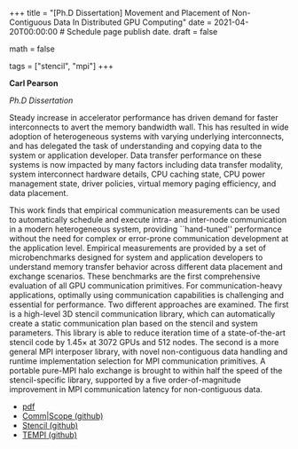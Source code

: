 +++
title = "[Ph.D Dissertation] Movement and Placement of Non-Contiguous Data In Distributed GPU Computing"
date = 2021-04-20T00:00:00  # Schedule page publish date.
draft = false

math = false

tags = ["stencil", "mpi"]
+++

**Carl Pearson**

*Ph.D Dissertation*

Steady increase in accelerator performance has driven demand for faster interconnects to avert the memory bandwidth wall.
This has resulted in wide adoption of heterogeneous systems with varying underlying interconnects, and has delegated the task of understanding and copying data to the system or application developer.
Data transfer performance on these systems is now impacted by many factors including data transfer modality, system interconnect hardware details, CPU caching state, CPU power management state, driver policies, virtual memory paging efficiency, and data placement.

This work finds that empirical communication measurements can be used to automatically schedule and execute intra- and inter-node communication in a modern heterogeneous system, providing ``hand-tuned'' performance without the need for complex or error-prone communication development at the application level.
Empirical measurements are provided by a set of microbenchmarks designed for system and application developers to understand memory transfer behavior across different data placement and exchange scenarios.
These benchmarks are the first comprehensive evaluation of all GPU communication primitives.
For communication-heavy applications, optimally using communication capabilities is challenging and essential for performance.
Two different approaches are examined.
The first is a high-level 3D stencil communication library, which can automatically create a static communication plan based on the stencil and system parameters.
This library is able to reduce iteration time of a state-of-the-art stencil code by $1.45\times$ at 3072 GPUs and 512 nodes.
The second is a more general MPI interposer library, with novel non-contiguous data handling and runtime implementation selection for MPI communication primitives.
A portable pure-MPI halo exchange is brought to within half the speed of the stencil-specific library, supported by a five order-of-magnitude improvement in MPI communication latency for non-contiguous data.

* [pdf](/pdf/20210420_pearson_phd.pdf)
* [Comm|Scope (github)](https://github.com/c3sr/comm_scope)
* [Stencil (github)](https://github.com/cwpearson/stencil)
* [TEMPI (github)](https://github.com/cwpearson/tempi)